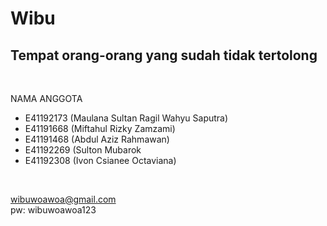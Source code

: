 # Wibu
Tempat orang-orang yang sudah tidak tertolong
--

<br>

NAMA ANGGOTA
  - E41192173 (Maulana Sultan Ragil Wahyu Saputra)
  - E41191668 (Miftahul Rizky Zamzami)
  - E41191468 (Abdul Aziz Rahmawan)
  - E41192269 (Sulton Mubarok
  - E41192308 (Ivon Csianee Octaviana)

<br>

wibuwoawoa@gmail.com 
<br> 
pw: wibuwoawoa123
